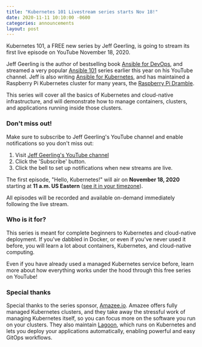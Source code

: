 ```yaml
---
title: "Kubernetes 101 Livestream series starts Nov 18!"
date: 2020-11-11 10:10:00 -0600
categories: announcements
layout: post
---
```

Kubernetes 101, a FREE new series by Jeff Geerling, is going to stream its first live episode on YouTube November 18, 2020.

Jeff Geerling is the author of bestselling book [Ansible for DevOps](https://www.ansiblefordevops.com), and streamed a very popular [Ansible 101](https://www.jeffgeerling.com/blog/2020/ansible-101-jeff-geerling-youtube-streaming-series) series earlier this year on his YouTube channel. Jeff is also writing [Ansible for Kubernetes](https://www.ansibleforkubernetes.com), and has maintained a Raspberry Pi Kubernetes cluster for many years, the [Raspberry Pi Dramble](http://www.pidramble.com).

This series will cover all the basics of Kubernetes and cloud-native infrastructure, and will demonstrate how to manage containers, clusters, and applications running inside those clusters.

### Don't miss out!

Make sure to subscribe to Jeff Geerling's YouTube channel and enable notifications so you don't miss out:

  1. Visit [Jeff Geerling's YouTube channel](https://www.youtube.com/c/JeffGeerling)
  2. Click the 'Subscribe' button.
  3. Click the bell to set up notifications when new streams are live.

The first episode, "Hello, Kubernetes!" will air on **November 18, 2020** starting at **11 a.m. US Eastern** ([see it in your timezone](http://www.worldtimebuddy.com/event?lid=5%2C2643743%2C30%2C2147714&h=5&sts=26761260&sln=11-12&a=show&euid=c508febe-1657-4014-e9a5-269593354ab1)).

All episodes will be recorded and available on-demand immediately following the live stream.

### Who is it for?

This series is meant for complete beginners to Kubernetes and cloud-native deployment. If you've dabbled in Docker, or even if you've never used it before, you will learn a lot about containers, Kubernetes, and cloud-native computing.

Even if you have already used a managed Kubernetes service before, learn more about how everything works under the hood through this free series on YouTube!

### Special thanks

Special thanks to the series sponsor, [Amazee.io](https://www.amazee.io). Amazee offers fully managed Kubernetes clusters, and they take away the stressful work of managing Kubernetes itself, so you can focus more on the software you run on your clusters. They also maintain [Lagoon](https://lagoon.readthedocs.io/en/v1.10.0/), which runs on Kubernetes and lets you deploy your applications automatically, enabling powerful and easy GitOps workflows.
